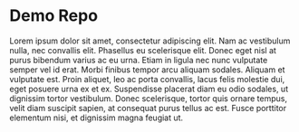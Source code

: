 # Demo Repo

Lorem ipsum dolor sit amet, consectetur adipiscing elit. Nam ac vestibulum nulla, nec convallis elit. Phasellus eu scelerisque elit. Donec eget nisl at purus bibendum varius ac eu urna. Etiam in ligula nec nunc vulputate semper vel id erat. Morbi finibus tempor arcu aliquam sodales. Aliquam et vulputate est. Proin aliquet, leo ac porta convallis, lacus felis molestie dui, eget posuere urna ex et ex. Suspendisse placerat diam eu odio sodales, ut dignissim tortor vestibulum. Donec scelerisque, tortor quis ornare tempus, velit diam suscipit sapien, at consequat purus tellus ac est. Fusce porttitor elementum nisi, et dignissim magna feugiat ut.
